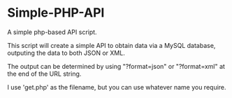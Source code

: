 Simple-PHP-API
==============

A simple php-based API script.

This script will create a simple API to obtain data via a MySQL database, outputing the data to both JSON or XML.

The output can be determined by using "?format=json" or "?format=xml" at the end of the URL string.

I use 'get.php' as the filename, but you can use whatever name you require.
